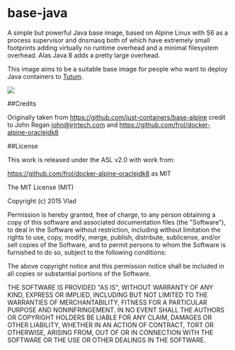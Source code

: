 # base-java 

A simple but powerful Java base image, based on Alpine Linux with S6 as a process supervisor and dnsmasq both of which have extremely small footprints adding virtually no runtime overhead and a minimal filesystem overhead. Alas Java 8 adds a pretty large overhead.

This image aims to be a suitable base image for people who want to deploy Java containers to [Tutum](http://tutum.co).

[![](https://badge.imagelayers.io/vizzbuzz/base-java.svg)](https://imagelayers.io/?images=vizzbuzz/base-java:latest 'Get your own badge on imagelayers.io')

##Credits

Originally taken from https://github.com/just-containers/base-alpine credit to John Regan <john@jrjrtech.com> and https://github.com/frol/docker-alpine-oraclejdk8 


##License

This work is released under the ASL v2.0 with work from:

https://github.com/frol/docker-alpine-oraclejdk8 as MIT

The MIT License (MIT)

Copyright (c) 2015 Vlad

Permission is hereby granted, free of charge, to any person obtaining a copy
of this software and associated documentation files (the "Software"), to deal
in the Software without restriction, including without limitation the rights
to use, copy, modify, merge, publish, distribute, sublicense, and/or sell
copies of the Software, and to permit persons to whom the Software is
furnished to do so, subject to the following conditions:

The above copyright notice and this permission notice shall be included in all
copies or substantial portions of the Software.

THE SOFTWARE IS PROVIDED "AS IS", WITHOUT WARRANTY OF ANY KIND, EXPRESS OR
IMPLIED, INCLUDING BUT NOT LIMITED TO THE WARRANTIES OF MERCHANTABILITY,
FITNESS FOR A PARTICULAR PURPOSE AND NONINFRINGEMENT. IN NO EVENT SHALL THE
AUTHORS OR COPYRIGHT HOLDERS BE LIABLE FOR ANY CLAIM, DAMAGES OR OTHER
LIABILITY, WHETHER IN AN ACTION OF CONTRACT, TORT OR OTHERWISE, ARISING FROM,
OUT OF OR IN CONNECTION WITH THE SOFTWARE OR THE USE OR OTHER DEALINGS IN THE
SOFTWARE.

